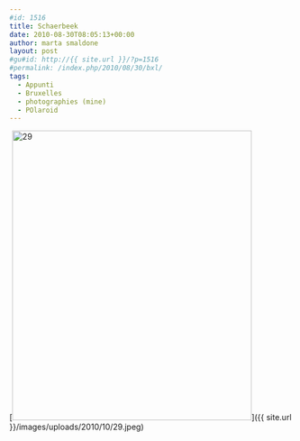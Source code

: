 ```yaml
---
#id: 1516
title: Schaerbeek
date: 2010-08-30T08:05:13+00:00
author: marta smaldone
layout: post
#gu#id: http://{{ site.url }}/?p=1516
#permalink: /index.php/2010/08/30/bxl/
tags:
  - Appunti
  - Bruxelles
  - photographies (mine)
  - POlaroid
---
```

[<img class="aligncenter size-full wp-image-1515" title="29" src="{{ site.url }}/images/uploads/2010/10/29.jpeg" alt="29" width="425" height="514" srcset="{{ site.url }}/images/uploads/2010/10/29.jpeg 425w, {{ site.url }}/images/uploads/2010/10/29-248x300.jpeg 248w" sizes="(max-width: 425px) 100vw, 425px" />]({{ site.url }}/images/uploads/2010/10/29.jpeg)